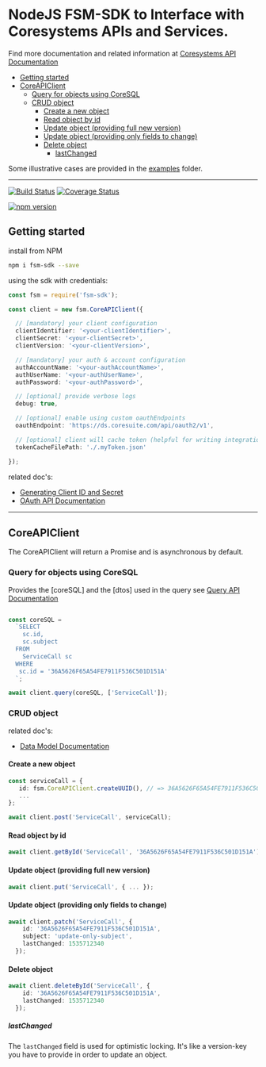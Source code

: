 # NodeJS FSM-SDK to Interface with Coresystems APIs and Services.
Find more documentation and related information at [Coresystems API Documentation](https://docs.coresystems.net/dev-index.html)

- [Getting started](#getting-started)
- [CoreAPIClient](#coreapiclient)
  * [Query for objects using CoreSQL](#query-for-objects-using-coresql)
  * [CRUD object](#crud-object)
    + [Create a new object](#create-a-new-object)
    + [Read object by id](#read-object-by-id)
    + [Update object (providing full new version)](#update-object--providing-full-new-version-)
    + [Update object (providing only fields to change)](#update-object--providing-only-fields-to-change-)
    + [Delete object](#delete-object)
      - [lastChanged](#lastchanged)

Some illustrative cases are provided in the [examples](https://github.com/coresystemsFSM/fsm-sdk/tree/master/examples) folder.

---

[![Build Status](https://travis-ci.org/coresystemsFSM/fsm-sdk.svg?branch=master)](https://travis-ci.org/coresystemsFSM/fsm-sdk) [![Coverage Status](https://coveralls.io/repos/github/coresystemsFSM/fsm-sdk/badge.svg?branch=master)](https://coveralls.io/github/coresystemsFSM/fsm-sdk?branch=master)


[![npm version](https://badge.fury.io/js/fsm-sdk.svg)](https://badge.fury.io/js/fsm-sdk)

## Getting started

install from NPM
```bash
npm i fsm-sdk --save
```

using the sdk with credentials:
```typescript
const fsm = require('fsm-sdk');

const client = new fsm.CoreAPIClient({

  // [mandatory] your client configuration
  clientIdentifier: '<your-clientIdentifier>',
  clientSecret: '<your-clientSecret>',
  clientVersion: '<your-clientVersion>',

  // [mandatory] your auth & account configuration
  authAccountName: '<your-authAccountName>',
  authUserName: '<your-authUserName>',
  authPassword: '<your-authPassword>',

  // [optional] provide verbose logs
  debug: true,

  // [optional] enable using custom oauthEndpoints
  oauthEndpoint: 'https://ds.coresuite.com/api/oauth2/v1',

  // [optional] client will cache token (helpful for writing integration tests)
  tokenCacheFilePath: './.myToken.json'

});
```

related doc's:
- [Generating Client ID and Secret](https://docs.coresystems.net/admin/account.html#wow7)
- [OAuth API Documentation](https://docs.coresystems.net/api/oauth.html#wow1)


---

## CoreAPIClient

The CoreAPIClient will return a Promise and is asynchronous by default.

### Query for objects using CoreSQL

Provides the [coreSQL] and the [dtos] used in the query
see [Query API Documentation](https://docs.coresystems.net/api/query-api.html)

```typescript

const coreSQL =
  `SELECT
    sc.id,
    sc.subject
  FROM
    ServiceCall sc
  WHERE
   sc.id = '36A5626F65A54FE7911F536C501D151A'
  `;

await client.query(coreSQL, ['ServiceCall']);
```

### CRUD object

related doc's:
- [Data Model Documentation](https://docs.coresystems.net/api/data-model.html)

#### Create a new object

```typescript
const serviceCall = {
   id: fsm.CoreAPIClient.createUUID(), // => 36A5626F65A54FE7911F536C501D151A
   ...
};

await client.post('ServiceCall', serviceCall);
```

#### Read object by id

```typescript
await client.getById('ServiceCall', '36A5626F65A54FE7911F536C501D151A');
```

#### Update object (providing full new version)

```typescript
await client.put('ServiceCall', { ... });
```

#### Update object (providing only fields to change)

```typescript
await client.patch('ServiceCall', {
    id: '36A5626F65A54FE7911F536C501D151A',
    subject: 'update-only-subject',
    lastChanged: 1535712340
  });
```

#### Delete object

```typescript
await client.deleteById('ServiceCall', {
    id: '36A5626F65A54FE7911F536C501D151A',
    lastChanged: 1535712340
  });
```

##### lastChanged

The `lastChanged` field is used for optimistic locking.
It's like a version-key you have to provide in order to update an object.
